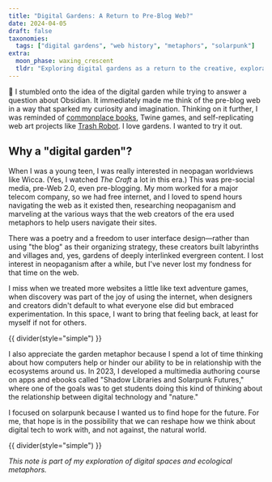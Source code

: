 ```yaml
---
title: "Digital Gardens: A Return to Pre-Blog Web?"
date: 2024-04-05
draft: false
taxonomies:
  tags: ["digital gardens", "web history", "metaphors", "solarpunk"]
extra:
  moon_phase: waxing_crescent
  tldr: "Exploring digital gardens as a return to the creative, exploratory spirit of the pre-blog web and their connection to ecological thinking."
---
```


<span class="og">🌱</span> I stumbled onto the idea of the digital garden while trying to answer a question about Obsidian. It immediately made me think of the pre-blog web in a way that sparked my curiosity and imagination. Thinking on it further, I was reminded of [commonplace books](@/notes/commonplace-books.md), Twine games, and self-replicating web art projects like [Trash Robot](https://trashrobot.org/). I love gardens. I wanted to try it out.

## Why a "digital garden"?

When I was a young teen, I was really interested in neopagan worldviews like Wicca. (Yes, I watched *The Craft* a lot in this era.) This was pre-social media, pre-Web 2.0, even pre-blogging. My mom worked for a major telecom company, so we had free internet, and I loved to spend hours navigating the web as it existed then, researching neopaganism and marveling at the various ways that the web creators of the era used metaphors to help users navigate their sites.

There was a poetry and a freedom to user interface design—rather than using "the blog" as their organizing strategy, these creators built labyrinths and villages and, yes, gardens of deeply interlinked evergreen content. I lost interest in neopaganism after a while, but I've never lost my fondness for that time on the web.

I miss when we treated more websites a little like text adventure games, when discovery was part of the joy of using the internet, when designers and creators didn't default to what everyone else did but embraced experimentation. In this space, I want to bring that feeling back, at least for myself if not for others.

{{ divider(style="simple") }}

I also appreciate the garden metaphor because I spend a lot of time thinking about how computers help or hinder our ability to be in relationship with the ecosystems around us. In 2023, I developed a multimedia authoring course on apps and ebooks called "Shadow Libraries and Solarpunk Futures," where one of the goals was to get students doing this kind of thinking about the relationship between digital technology and "nature."

I focused on solarpunk because I wanted us to find hope for the future. For me, that hope is in the possibility that we can reshape how we think about digital tech to work with, and not against, the natural world.

{{ divider(style="simple") }}

*This note is part of my exploration of digital spaces and ecological metaphors.*